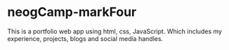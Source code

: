# neogCamp-markFour
 This is a portfolio web app using html, css, JavaScript. Which includes  my experience, projects, blogs and social media handles.

